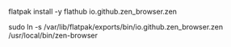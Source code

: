 flatpak install -y flathub io.github.zen_browser.zen

sudo ln -s /var/lib/flatpak/exports/bin/io.github.zen_browser.zen /usr/local/bin/zen-browser

